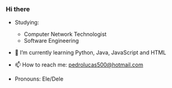 ### Hi there

- Studying:
  - Computer Network Technologist
  - Software Engineering

- 🌱 I’m currently learning Python, Java, JavaScript and HTML

- 📫 How to reach me: pedrolucas500@hotmail.com
- Pronouns: Ele/Dele
